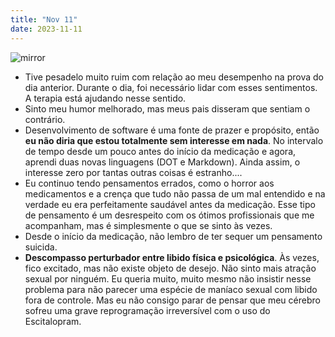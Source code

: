 ```yaml
---
title: "Nov 11"
date: 2023-11-11
---
```


![mirror](https://encrypted-tbn0.gstatic.com/images?q=tbn:ANd9GcSyKpTOkkMIaIVkzDr4nM6HU7BeNq3XJrxe_A&usqp=CAU)

- Tive pesadelo muito ruim com relação ao meu desempenho na prova do dia anterior. Durante o dia, foi necessário lidar com esses sentimentos. A terapia está ajudando nesse sentido.
- Sinto meu humor melhorado, mas meus pais disseram que sentiam o contrário.
- Desenvolvimento de software é uma fonte de prazer e propósito, então **eu não diria que estou totalmente sem interesse em nada**. No intervalo de tempo desde um pouco antes do início da medicação e agora, aprendi duas novas linguagens (DOT e Markdown). Ainda assim, o interesse zero por tantas outras coisas é estranho....
- Eu continuo tendo pensamentos errados, como o horror aos medicamentos e a crença que tudo não passa de um mal entendido e na verdade eu era perfeitamente saudável antes da medicação. Esse tipo de pensamento é um desrespeito com os ótimos profissionais que me acompanham, mas é simplesmente o que se sinto às vezes.
- Desde o início da medicação, não lembro de ter sequer um pensamento suicida.
- **Descompasso perturbador entre libido física e psicológica**. Às vezes, fico excitado, mas não existe objeto de desejo. Não sinto mais atração sexual por ninguém. Eu queria muito, muito mesmo não insistir nesse problema para não parecer uma espécie de maníaco sexual com libido fora de controle. Mas eu não consigo parar de pensar que meu cérebro sofreu uma grave reprogramação irreversível com o uso do Escitalopram. 
